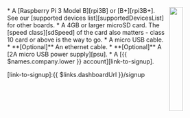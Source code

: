 <img style="float: right;padding-left: 10px;" src="/img/raspberrypi3/raspberrypi3.jpg" width="25%">
* A [Raspberry Pi 3 Model B][rpi3B] or [B+][rpi3B+]. See our [supported devices list][supportedDevicesList] for other boards.
* A 4GB or larger microSD card. The [speed class][sdSpeed] of the card also matters - class 10 card or above is the way to go.
* A micro USB cable.
* **[Optional]** An ethernet cable.
* **[Optional]** A [2A micro USB power supply][psu].
* A [{{ $names.company.lower }} account][link-to-signup].

[rpi3B]:https://www.raspberrypi.org/products/raspberry-pi-3-model-b/
[rpi3B+]:https://www.raspberrypi.org/products/raspberry-pi-3-model-b-plus/
[psu]:https://www.raspberrypi.org/products/universal-power-supply/

[sdSpeed]:https://en.wikipedia.org/wiki/Secure_Digital#Speed_class_rating
[wifiAdapters]:/hardware/wifi-dongles/
[supportedDevicesList]:/hardware/devices/

[link-to-signup]:{{ $links.dashboardUrl }}/signup
